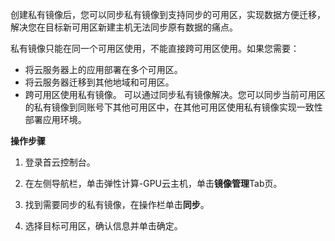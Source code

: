 创建私有镜像后，您可以同步私有镜像到支持同步的可用区，实现数据方便迁移，解决您在目标新可用区新建主机无法同步原有数据的痛点。

私有镜像只能在同一个可用区使用，不能直接跨可用区使用。如果您需要：

* 将云服务器上的应用部署在多个可用区。
* 将云服务器迁移到其他地域和可用区。
* 跨可用区使用私有镜像。
可以通过同步私有镜像解决。您可以同步当前可用区的私有镜像到同账号下其他可用区中，在其他可用区使用私有镜像实现一致性部署应用环境。

**操作步骤**

1.	登录首云控制台。

2.	在左侧导航栏，单击弹性计算-GPU云主机，单击**镜像管理**Tab页。

3.	找到需要同步的私有镜像，在操作栏单击**同步**。

4.	选择目标可用区，确认信息并单击确定。

